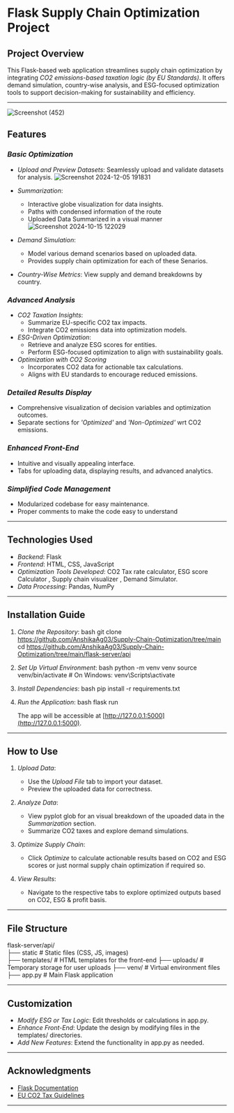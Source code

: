 # Flask Supply Chain Optimization Project

## Project Overview
This Flask-based web application streamlines supply chain optimization by integrating *CO2 emissions-based taxation logic (by EU Standards)*. It offers demand simulation, country-wise analysis, and ESG-focused optimization tools to support decision-making for sustainability and efficiency.

---
![Screenshot (452)](https://github.com/user-attachments/assets/a1a473b0-e5a4-491e-b928-51f47b5ba1c2)



## Features

### *Basic Optimization*
- *Upload and Preview Datasets*: Seamlessly upload and validate datasets for analysis.
  ![Screenshot 2024-12-05 191831](https://github.com/user-attachments/assets/7fe6c379-df9c-4b3f-84e9-9addb19fa148)
- *Summarization*: 
   - Interactive globe visualization for data insights.
   - Paths with condensed information of the route
   - Uploaded Data Summarized in a visual manner
    ![Screenshot 2024-10-15 122029](https://github.com/user-attachments/assets/7b8ed062-e56c-4d05-b8d3-f36a9f67c330)

- *Demand Simulation*: 
   - Model various demand scenarios based on uploaded data. 
   - Provides supply chain optimization for each of these Senarios.
- *Country-Wise Metrics*: View supply and demand breakdowns by country.

### *Advanced Analysis*
- *CO2 Taxation Insights*:
  - Summarize EU-specific CO2 tax impacts.
  - Integrate CO2 emissions data into optimization models.
- *ESG-Driven Optimization*:
  - Retrieve and analyze ESG scores for entities.
  - Perform ESG-focused optimization to align with sustainability goals.
- *Optimization with CO2 Scoring*
   - Incorporates CO2 data for actionable tax calculations.
   - Aligns with EU standards to encourage reduced emissions.

### *Detailed Results Display*
   - Comprehensive visualization of decision variables and optimization outcomes.
   - Separate sections for *'Optimized'* and *'Non-Optimized'* wrt CO2 emissions.

### *Enhanced Front-End*
- Intuitive and visually appealing interface.
- Tabs for uploading data, displaying results, and advanced analytics.

### *Simplified Code Management*
- Modularized codebase for easy maintenance.
- Proper comments to make the code easy to understand

---

## Technologies Used

- *Backend*: Flask  
- *Frontend*: HTML, CSS, JavaScript 
- *Optimization Tools Developed*: CO2 Tax rate calculator, ESG score Calculator , Supply chain visualizer , Demand Simulator.
- *Data Processing*: Pandas, NumPy 

---

## Installation Guide

1. *Clone the Repository*:
   bash
   git clone https://github.com/AnshikaAg03/Supply-Chain-Optimization/tree/main
   cd https://github.com/AnshikaAg03/Supply-Chain-Optimization/tree/main/flask-server/api
   

2. *Set Up Virtual Environment*:
   bash
   python -m venv venv
   source venv/bin/activate  # On Windows: venv\Scripts\activate
   

3. *Install Dependencies*:
   bash
   pip install -r requirements.txt
   

4. *Run the Application*:
   bash
   flask run
   
   The app will be accessible at [http://127.0.0.1:5000](http://127.0.0.1:5000).

---

## How to Use

1. *Upload Data*:
   - Use the *Upload File* tab to import your dataset.
   - Preview the uploaded data for correctness.

2. *Analyze Data*:
   - View pyplot glob for an visual breakdown of the upoaded data in the *Summarization* section.
   - Summarize CO2 taxes and explore demand simulations.

3. *Optimize Supply Chain*:
   - Click *Optimize* to calculate actionable results based on CO2 and ESG scores or just normal supply chain optimization if required so.

4. *View Results*:
   - Navigate to the respective tabs to explore optimized outputs based on CO2, ESG & profit basis.

---

## File Structure

flask-server/api/       
├── static             # Static files (CSS, JS, images)       
├── templates/         # HTML templates for the front-end
├── uploads/           # Temporary storage for user uploads
├── venv/              # Virtual environment files
├── app.py             # Main Flask application


---

## Customization

- *Modify ESG or Tax Logic*: Edit thresholds or calculations in app.py.
- *Enhance Front-End*: Update the design by modifying files in the templates/ directories.
- *Add New Features*: Extend the functionality in app.py as needed.

---

## Acknowledgments
- [Flask Documentation](https://flask.palletsprojects.com/)
- [EU CO2 Tax Guidelines](https://europa.eu/)

---

